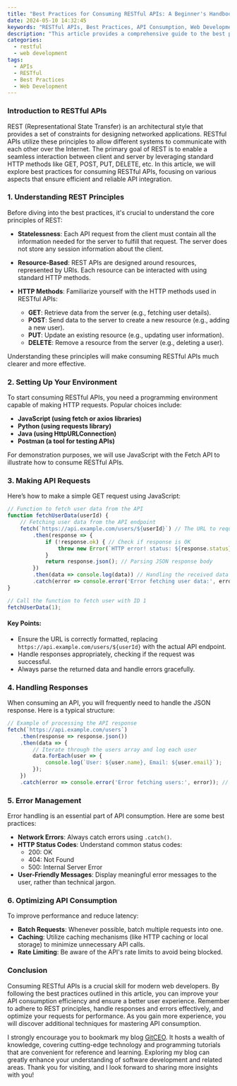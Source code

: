 ```yaml
---
title: "Best Practices for Consuming RESTful APIs: A Beginner's Handbook"
date: 2024-05-10 14:32:45
keywords: "RESTful APIs, Best Practices, API Consumption, Web Development, Beginner Guide"
description: "This article provides a comprehensive guide to the best practices for consuming RESTful APIs, catering to beginners. It covers the essentials of REST principles, such as statelessness and resource-based APIs, and dives into practical steps for making API requests, handling responses, and error management. By following these guidelines, developers can effectively integrate APIs into their applications, ensuring efficient data exchange and enhanced user experience. In addition, the article offers detailed code snippets and explanations for each step, fostering a deeper understanding of how RESTful APIs work and how to utilize them effectively. Aligning with modern web development standards, this guide is perfect for anyone eager to learn about RESTful service consumption, from basic concepts to advanced techniques."
categories:
  - restful
  - web development
tags:
  - APIs
  - RESTful
  - Best Practices
  - Web Development
---
```


### Introduction to RESTful APIs

REST (Representational State Transfer) is an architectural style that provides a set of constraints for designing networked applications. RESTful APIs utilize these principles to allow different systems to communicate with each other over the Internet. The primary goal of REST is to enable a seamless interaction between client and server by leveraging standard HTTP methods like GET, POST, PUT, DELETE, etc. In this article, we will explore best practices for consuming RESTful APIs, focusing on various aspects that ensure efficient and reliable API integration.

<!-- more -->

### 1. Understanding REST Principles

Before diving into the best practices, it's crucial to understand the core principles of REST:

- **Statelessness**: Each API request from the client must contain all the information needed for the server to fulfill that request. The server does not store any session information about the client.
  
- **Resource-Based**: REST APIs are designed around resources, represented by URIs. Each resource can be interacted with using standard HTTP methods.

- **HTTP Methods**: Familiarize yourself with the HTTP methods used in RESTful APIs:
  - **GET**: Retrieve data from the server (e.g., fetching user details).
  - **POST**: Send data to the server to create a new resource (e.g., adding a new user).
  - **PUT**: Update an existing resource (e.g., updating user information).
  - **DELETE**: Remove a resource from the server (e.g., deleting a user).

Understanding these principles will make consuming RESTful APIs much clearer and more effective.

### 2. Setting Up Your Environment

To start consuming RESTful APIs, you need a programming environment capable of making HTTP requests. Popular choices include:

- **JavaScript (using fetch or axios libraries)**
- **Python (using requests library)**
- **Java (using HttpURLConnection)**
- **Postman (a tool for testing APIs)**

For demonstration purposes, we will use JavaScript with the Fetch API to illustrate how to consume RESTful APIs.

### 3. Making API Requests

Here’s how to make a simple GET request using JavaScript:

```javascript
// Function to fetch user data from the API
function fetchUserData(userId) {
    // Fetching user data from the API endpoint
    fetch(`https://api.example.com/users/${userId}`) // The URL to request
        .then(response => {
            if (!response.ok) { // Check if response is OK
                throw new Error(`HTTP error! status: ${response.status}`);
            }
            return response.json(); // Parsing JSON response body
        })
        .then(data => console.log(data)) // Handling the received data
        .catch(error => console.error('Error fetching user data:', error)); // Handling errors
}

// Call the function to fetch user with ID 1
fetchUserData(1);
```

#### Key Points:

- Ensure the URL is correctly formatted, replacing `https://api.example.com/users/${userId}` with the actual API endpoint.
- Handle responses appropriately, checking if the request was successful.
- Always parse the returned data and handle errors gracefully.

### 4. Handling Responses

When consuming an API, you will frequently need to handle the JSON response. Here is a typical structure:

```javascript
// Example of processing the API response
fetch(`https://api.example.com/users`)
    .then(response => response.json())
    .then(data => {
        // Iterate through the users array and log each user
        data.forEach(user => {
            console.log(`User: ${user.name}, Email: ${user.email}`);
        });
    })
    .catch(error => console.error('Error fetching users:', error)); // Handle errors
```

### 5. Error Management

Error handling is an essential part of API consumption. Here are some best practices:

- **Network Errors**: Always catch errors using `.catch()`.
- **HTTP Status Codes**: Understand common status codes:
  - 200: OK
  - 404: Not Found
  - 500: Internal Server Error
- **User-Friendly Messages**: Display meaningful error messages to the user, rather than technical jargon.

### 6. Optimizing API Consumption

To improve performance and reduce latency:

- **Batch Requests**: Whenever possible, batch multiple requests into one.
- **Caching**: Utilize caching mechanisms (like HTTP caching or local storage) to minimize unnecessary API calls.
- **Rate Limiting**: Be aware of the API's rate limits to avoid being blocked.

### Conclusion

Consuming RESTful APIs is a crucial skill for modern web developers. By following the best practices outlined in this article, you can improve your API consumption efficiency and ensure a better user experience. Remember to adhere to REST principles, handle responses and errors effectively, and optimize your requests for performance. As you gain more experience, you will discover additional techniques for mastering API consumption.

I strongly encourage you to bookmark my blog [GitCEO](https://gitceo.com). It hosts a wealth of knowledge, covering cutting-edge technology and programming tutorials that are convenient for reference and learning. Exploring my blog can greatly enhance your understanding of software development and related areas. Thank you for visiting, and I look forward to sharing more insights with you!
